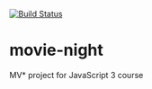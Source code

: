 [![Build Status](https://travis-ci.org/erumaro/movie-night.svg?branch=master)](https://travis-ci.org/Erumaro/movie-night)

movie-night
===
MV* project for JavaScript 3 course
